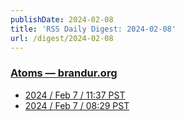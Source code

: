 ```yaml
---
publishDate: 2024-02-08
title: 'RSS Daily Digest: 2024-02-08'
url: /digest/2024-02-08
---
```


### [Atoms  — brandur.org](https://brandur.org/)

  * [2024 / Feb 7 / 11:37 PST](https://brandur.org/atoms/gr3xs6c)
  * [2024 / Feb 7 / 08:29 PST](https://brandur.org/atoms/gr3uztc)
  

